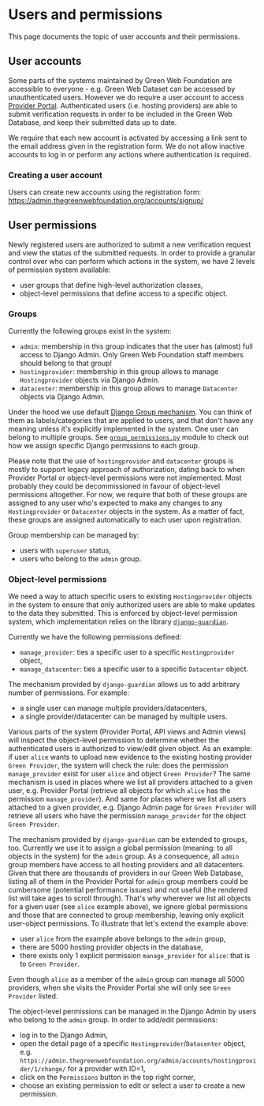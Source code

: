 # Users and permissions
This page documents the topic of user accounts and their permissions.

## User accounts
Some parts of the systems maintained by Green Web Foundation are accessible to everyone - e.g. Green Web Dataset can be accessed by unauthenticated users.
However we do require a user account to access [Provider Portal](https://admin.thegreenwebfoundation.org/provider-portal/). Authenticated users (i.e. hosting providers) are able to submit verification requests in order to be included in the Green Web Database, and keep their submitted data up to date.

We require that each new account is activated by accessing a link sent to the email address given in the registration form. We do not allow inactive accounts to log in or perform any actions where authentication is required.

### Creating a user account
Users can create new accounts using the registration form: https://admin.thegreenwebfoundation.org/accounts/signup/

## User permissions
Newly registered users are authorized to submit a new verification request and view the status of the submitted requests. In order to provide a granular control over who can perform which actions in the system, we have 2 levels of permission system available:
- user groups that define high-level authorization classes,
- object-level permissions that define access to a specific object.

### Groups

Currently the following groups exist in the system:
- `admin`: membership in this group indicates that the user has (almost) full access to Django Admin. Only Green Web Foundation staff members should belong to that group!
- `hostingprovider`: membership in this group allows to manage `Hostingprovider` objects via Django Admin.
- `datacenter`: membership in this group allows to manage `Datacenter` objects via Django Admin.

Under the hood we use default [Django Group mechanism](https://docs.djangoproject.com/en/4.2/topics/auth/default/#groups). You can think of them as labels/categories that are applied to users, and that don't have any meaning unless it's explicitly implemented in the system. One user can belong to multiple groups. See [`group_permissions.py`](https://github.com/thegreenwebfoundation/admin-portal/blob/master/apps/accounts/group_permissions.py) module to check out how we assign specific Django permissions to each group.

Please note that the use of `hostingprovider` and `datacenter` groups is mostly to support legacy approach of authorization, dating back to when Provider Portal or object-level permissions were not implemented. Most probably they could be decommissioned in favour of object-level permissions altogether. For now, we require that both of these groups are assigned to any user who's expected to make any changes to any `Hostingprovider` or `Datacenter` objects in the system. As a matter of fact, these groups are assigned automatically to each user upon registration.

Group membership can be managed by:
- users with `superuser` status,
- users who belong to the `admin` group.

### Object-level permissions
We need a way to attach specific users to existing `Hostingprovider` objects in the system to ensure that only authorized users are able to make updates to the data they submitted. This is enforced by object-level permission system, which implementation relies on the library [`django-guardian`](https://django-guardian.readthedocs.io/en/stable/).

Currently we have the following permissions defined:
- `manage_provider`: ties a specific user to a specific `Hostingprovider` object, 
- `manage_datacenter`: ties a specific user to a specific `Datacenter` object.

The mechanism provided by `django-guardian` allows us to add arbitrary number of permissions. For example:
- a single user can manage multiple providers/datacenters,
- a single provider/datacenter can be managed by multiple users.

Various parts of the system (Provider Portal, API views and Admin views) will inspect the object-level permission to determine whether the authenticated users is authorized to view/edit given object. As an example: if user `alice` wants to upload new evidence to the existing hosting provider `Green Provider`, the system will check the rule: does the permission `manage_provider` exist for user `alice` and object `Green Provider`? The same mechanism is used in places where we list all providers attached to a given user, e.g. Provider Portal (retrieve all objects for which `alice` has the permission `manage_provider`). And same for places where we list all users attached to a given provider, e.g. Django Admin page for `Green Provider` will retrieve all users who have the permission `manage_provider` for the object `Green Provider`.

The mechanism provided by `django-guardian` can be extended to groups, too. Currently we use it to assign a global permission (meaning: to all objects in the system) for the `admin` group. As a consequence, all `admin` group members have access to all hosting providers and all datacenters. Given that there are thousands of providers in our Green Web Database, listing all of them in the Provider Portal for `admin` group members could be cumbersome (potential performance issues) and not useful (the rendered list will take ages to scroll through). That's why wherever we list all objects for a given user (see `alice` example above), we ignore global permissions and those that are connected to group membership, leaving only explicit user-object permissions. To illustrate that let's extend the example above:
- user `alice` from the example above belongs to the `admin` group, 
- there are 5000 hosting provider objects in the database,
- there exists only 1 explicit permission `manage_provider` for `alice`: that is to `Green Provider`.

Even though `alice` as a member of the `admin` group can manage all 5000 providers, when she visits the Provider Portal she will only see `Green Provider` listed. 

The object-level permissions can be managed in the Django Admin by users who belong to the `admin` group. In order to add/edit permissions:
- log in to the Django Admin,
- open the detail page of a specific `Hostingprovider`/`Datacenter` object, e.g. `https://admin.thegreenwebfoundation.org/admin/accounts/hostingprovider/1/change/` for a provider with ID=1,
- click on the `Permissions` button in the top right corner,
- choose an existing permission to edit or select a user to create a new permission.
